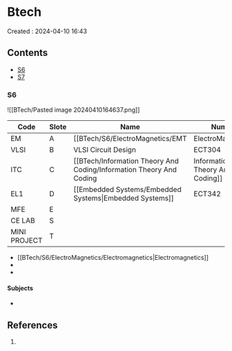 # Btech
Created : 2024-04-10 16:43


## Contents
- [S6](#s6)
- [S7](#s7)



### S6
![[BTech/Pasted image 20240410164637.png]]

| Code         | Slote | Name                                                                                           | Number |     |
| ------------ | ----- | ---------------------------------------------------------------------------------------------- | ------ | --- |
| EM           | A     | [[BTech/S6/ElectroMagnetics/EMT|ElectroMagnetics]]                                               | ECT302 |     |
| VLSI         | B     | VLSI Circuit Design                                                                            | ECT304 |     |
| ITC          | C     | [[BTech/Information Theory And Coding/Information Theory And Coding|Information Theory And Coding]] | ECT306 |     |
| EL1          | D     | [[Embedded Systems/Embedded Systems\|Embedded Systems]]                                        | ECT342 |     |
| MFE          | E     |                                                                                                |        |     |
| CE LAB       | S     |                                                                                                |        |     |
| MINI PROJECT | T     |                                                                                                |        |     |


- [[BTech/S6/ElectroMagnetics/Electromagnetics|Electromagnetics]]
- 
- 
#### Subjects
- 
## References
1. 
